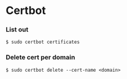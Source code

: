 # Certbot
### List out
```
$ sudo certbot certificates
```
### Delete cert per domain
```
$ sudo certbot delete --cert-name <domain>
```
